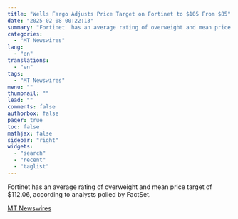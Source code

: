 ```yaml
---
title: "Wells Fargo Adjusts Price Target on Fortinet to $105 From $85"
date: "2025-02-08 00:22:13"
summary: "Fortinet  has an average rating of overweight and mean price target of $112.06, according to analysts polled by FactSet."
categories:
  - "MT Newswires"
lang:
  - "en"
translations:
  - "en"
tags:
  - "MT Newswires"
menu: ""
thumbnail: ""
lead: ""
comments: false
authorbox: false
pager: true
toc: false
mathjax: false
sidebar: "right"
widgets:
  - "search"
  - "recent"
  - "taglist"
---
```


Fortinet has an average rating of overweight and mean price target of $112.06, according to analysts polled by FactSet.

[MT Newswires](https://www.tradingview.com/news/mtnewswires.com:20250207:A3312764:0/)
